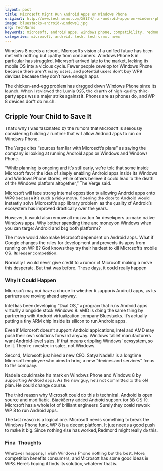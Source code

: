 ```yaml
---
layout: post
title: Microsoft Might Run Android Apps on Windows Phone
original: http://www.technorms.com/39174/run-android-apps-on-windows-phone
image: bluestacks-android-windows1.jpg
org: TechNorms
keywords: microsoft, android apps, windows phone, compatibility, redmond, google
categories: microsoft, android, tech, technorms, news
---
```


Windows 8 needs a reboot. Microsoft’s vision of a unified future has been met with nothing but apathy from consumers. Windows Phone 8 in particular has struggled. Microsoft arrived late to the market, locking its mobile OS into a vicious cycle. Fewer people develop for Windows Phone because there aren’t many users, and potential users don’t buy WP8 devices because they don’t have enough apps.

<!--break-->

The chicken-and-egg problem has dragged down Windows Phone since its launch. When I reviewed the Lumia 925, the dearth of high-quality third-party apps was a major strike against it. Phones are as phones do, and WP 8 devices don’t do much.

## Cripple Your Child to Save It

That’s why I was fascinated by the rumors that Microsoft is seriously considering building a runtime that will allow Android apps to run on Windows Phone.

The Verge cites “sources familiar with Microsoft’s plans” as saying the company is looking at running Android apps on Windows and Windows Phone.

“While planning is ongoing and it’s still early, we’re told that some inside Microsoft favor the idea of simply enabling Android apps inside its Windows and Windows Phone Stores, while others believe it could lead to the death of the Windows platform altogether,” The Verge said.

Microsoft will face strong internal opposition to allowing Android apps onto WP8 because it’s such a risky move. Opening the door to Android would instantly solve Microsoft’s app library problem, as the quality of Android’s ecosystem has improved drastically over the years.

However, it would also remove all motivation for developers to make native Windows apps. Why bother spending time and money on Windows when you can target Android and bag both platforms?

The move would also make Microsoft dependent on Android apps. What if Google changes the rules for development and prevents its apps from running on WP 8? God knows they try their hardest to kill Microsoft’s mobile OS. Its lesser competition.

Normally I would never give credit to a rumor of Microsoft making a move this desperate. But that was before. These days, it could really happen.

### Why It Could Happen

Microsoft may not have a choice in whether it supports Android apps, as its partners are moving ahead anyway.

Intel has been developing “Dual OS,” a program that runs Android apps virtually alongside stock Windows 8. AMD is doing the same thing by partnering with Android virtualization company Bluestacks. It’s actually putting a tiny ARM chip inside its silicon to run Android apps.

Even if Microsoft doesn’t support Android applications, Intel and AMD may push their own solutions forward anyway. Windows tablet manufacturers want Android-level sales. If that means crippling Windows’ ecosystem, so be it. They’re invested in sales, not Windows.

Second, Microsoft just hired a new CEO. Satya Nadella is a longtime Microsoft employee who aims to bring a new “devices and services” focus to the company.

Nadella could make his mark on Windows Phone and Windows 8 by supporting Android apps. As the new guy, he’s not committed to the old plan. He could change course.

The third reason why Microsoft could do this is technical. Android is open source and modifiable. BlackBerry added Android support for BB OS 10. Microsoft has a whole lot of brilliant engineers. Surely they could rework WP 8 to run Android apps.

The last reason is a logical one. Microsoft needs something to break the Windows Phone funk. WP 8 is a decent platform. It just needs a good push to make it big. Since nothing else has worked, Redmond might really do this.

### Final Thoughts

Whatever happens, I wish Windows Phone nothing but the best. More competition benefits consumers, and Microsoft has some good ideas in WP8. Here’s hoping it finds its solution, whatever that is.